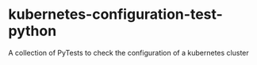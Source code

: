 # kubernetes-configuration-test-python
A collection of PyTests to check the configuration of a kubernetes cluster
